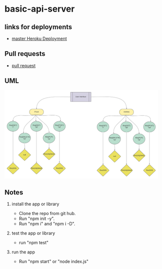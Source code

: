 # basic-api-server

 
## links for deployments

- [master Heroku Deployment](https://ba-basic-api-server.herokuapp.com/)

## Pull requests 

- [pull request](https://github.com/BayanAbualhaj/basic-api-server/pull/1)


## UML 


![uml](https://raw.githubusercontent.com/BayanAbualhaj/basic-api-server/master/assets/Blank%20board%20(5).png)


## Notes

1. install the app or library
    - Clone the repo from git hub.
    - Run "npm init -y".
    - Run "npm i" and "npm i -D".

2. test the app or library
    - run "npm test"

3. run the app
    - Run "npm start" or "node index.js"